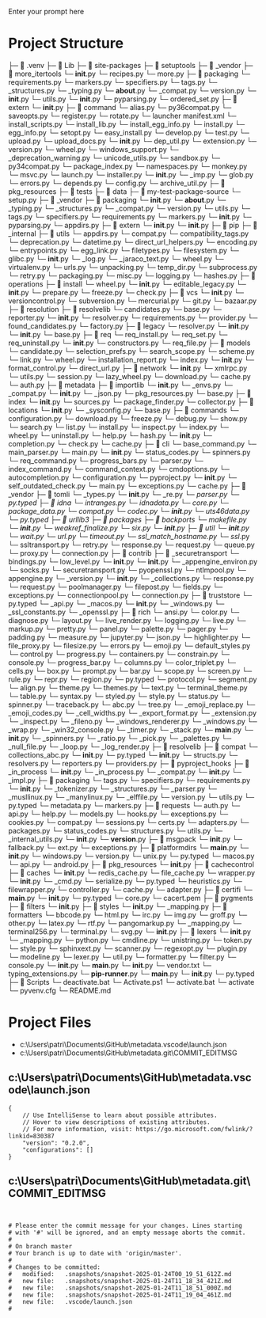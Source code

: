 Enter your prompt here

# Project Structure

├─ 📁 .venv
  ├─ 📁 Lib
    ├─ 📁 site-packages
      ├─ 📁 setuptools
        ├─ 📁 _vendor
          ├─ 📁 more_itertools
            └─ __init__.py
            └─ recipes.py
            └─ more.py
          ├─ 📁 packaging
            └─ requirements.py
            └─ markers.py
            └─ specifiers.py
            └─ tags.py
            └─ _structures.py
            └─ _typing.py
            └─ __about__.py
            └─ _compat.py
            └─ version.py
            └─ __init__.py
            └─ utils.py
          └─ __init__.py
          └─ pyparsing.py
          └─ ordered_set.py
        ├─ 📁 extern
          └─ __init__.py
        ├─ 📁 command
          └─ alias.py
          └─ py36compat.py
          └─ saveopts.py
          └─ register.py
          └─ rotate.py
          └─ launcher manifest.xml
          └─ install_scripts.py
          └─ install_lib.py
          └─ install_egg_info.py
          └─ install.py
          └─ egg_info.py
          └─ setopt.py
          └─ easy_install.py
          └─ develop.py
          └─ test.py
          └─ upload.py
          └─ upload_docs.py
          └─ __init__.py
        └─ dep_util.py
        └─ extension.py
        └─ version.py
        └─ wheel.py
        └─ windows_support.py
        └─ _deprecation_warning.py
        └─ unicode_utils.py
        └─ sandbox.py
        └─ py34compat.py
        └─ package_index.py
        └─ namespaces.py
        └─ monkey.py
        └─ msvc.py
        └─ launch.py
        └─ installer.py
        └─ __init__.py
        └─ _imp.py
        └─ glob.py
        └─ errors.py
        └─ depends.py
        └─ config.py
        └─ archive_util.py
      ├─ 📁 pkg_resources
        ├─ 📁 tests
          ├─ 📁 data
            ├─ 📁 my-test-package-source
              └─ setup.py
        ├─ 📁 _vendor
          ├─ 📁 packaging
            └─ __init__.py
            └─ __about__.py
            └─ _typing.py
            └─ _structures.py
            └─ _compat.py
            └─ version.py
            └─ utils.py
            └─ tags.py
            └─ specifiers.py
            └─ requirements.py
            └─ markers.py
          └─ __init__.py
          └─ pyparsing.py
          └─ appdirs.py
        ├─ 📁 extern
          └─ __init__.py
        └─ __init__.py
      ├─ 📁 pip
        ├─ 📁 _internal
          ├─ 📁 utils
            └─ appdirs.py
            └─ compat.py
            └─ compatibility_tags.py
            └─ deprecation.py
            └─ datetime.py
            └─ direct_url_helpers.py
            └─ encoding.py
            └─ entrypoints.py
            └─ egg_link.py
            └─ filetypes.py
            └─ filesystem.py
            └─ glibc.py
            └─ __init__.py
            └─ _log.py
            └─ _jaraco_text.py
            └─ wheel.py
            └─ virtualenv.py
            └─ urls.py
            └─ unpacking.py
            └─ temp_dir.py
            └─ subprocess.py
            └─ retry.py
            └─ packaging.py
            └─ misc.py
            └─ logging.py
            └─ hashes.py
          ├─ 📁 operations
            ├─ 📁 install
              └─ wheel.py
              └─ __init__.py
              └─ editable_legacy.py
            └─ __init__.py
            └─ prepare.py
            └─ freeze.py
            └─ check.py
          ├─ 📁 vcs
            └─ __init__.py
            └─ versioncontrol.py
            └─ subversion.py
            └─ mercurial.py
            └─ git.py
            └─ bazaar.py
          ├─ 📁 resolution
            ├─ 📁 resolvelib
              └─ candidates.py
              └─ base.py
              └─ reporter.py
              └─ __init__.py
              └─ resolver.py
              └─ requirements.py
              └─ provider.py
              └─ found_candidates.py
              └─ factory.py
            ├─ 📁 legacy
              └─ resolver.py
              └─ __init__.py
            └─ __init__.py
            └─ base.py
          ├─ 📁 req
            └─ req_install.py
            └─ req_set.py
            └─ req_uninstall.py
            └─ __init__.py
            └─ constructors.py
            └─ req_file.py
          ├─ 📁 models
            └─ candidate.py
            └─ selection_prefs.py
            └─ search_scope.py
            └─ scheme.py
            └─ link.py
            └─ wheel.py
            └─ installation_report.py
            └─ index.py
            └─ __init__.py
            └─ format_control.py
            └─ direct_url.py
          ├─ 📁 network
            └─ __init__.py
            └─ xmlrpc.py
            └─ utils.py
            └─ session.py
            └─ lazy_wheel.py
            └─ download.py
            └─ cache.py
            └─ auth.py
          ├─ 📁 metadata
            ├─ 📁 importlib
              └─ __init__.py
              └─ _envs.py
              └─ _compat.py
            └─ __init__.py
            └─ _json.py
            └─ pkg_resources.py
            └─ base.py
          ├─ 📁 index
            └─ __init__.py
            └─ sources.py
            └─ package_finder.py
            └─ collector.py
          ├─ 📁 locations
            └─ __init__.py
            └─ _sysconfig.py
            └─ base.py
          ├─ 📁 commands
            └─ configuration.py
            └─ download.py
            └─ freeze.py
            └─ debug.py
            └─ show.py
            └─ search.py
            └─ list.py
            └─ install.py
            └─ inspect.py
            └─ index.py
            └─ wheel.py
            └─ uninstall.py
            └─ help.py
            └─ hash.py
            └─ __init__.py
            └─ completion.py
            └─ check.py
            └─ cache.py
          ├─ 📁 cli
            └─ base_command.py
            └─ main_parser.py
            └─ main.py
            └─ __init__.py
            └─ status_codes.py
            └─ spinners.py
            └─ req_command.py
            └─ progress_bars.py
            └─ parser.py
            └─ index_command.py
            └─ command_context.py
            └─ cmdoptions.py
            └─ autocompletion.py
          └─ configuration.py
          └─ pyproject.py
          └─ __init__.py
          └─ self_outdated_check.py
          └─ main.py
          └─ exceptions.py
          └─ cache.py
        ├─ 📁 _vendor
          ├─ 📁 tomli
            └─ _types.py
            └─ __init__.py
            └─ _re.py
            └─ _parser.py
            └─ py.typed
          ├─ 📁 idna
            └─ intranges.py
            └─ idnadata.py
            └─ core.py
            └─ package_data.py
            └─ compat.py
            └─ codec.py
            └─ __init__.py
            └─ uts46data.py
            └─ py.typed
          ├─ 📁 urllib3
            ├─ 📁 packages
              ├─ 📁 backports
                └─ makefile.py
                └─ __init__.py
                └─ weakref_finalize.py
              └─ six.py
              └─ __init__.py
            ├─ 📁 util
              └─ __init__.py
              └─ wait.py
              └─ url.py
              └─ timeout.py
              └─ ssl_match_hostname.py
              └─ ssl_.py
              └─ ssltransport.py
              └─ retry.py
              └─ response.py
              └─ request.py
              └─ queue.py
              └─ proxy.py
              └─ connection.py
            ├─ 📁 contrib
              ├─ 📁 _securetransport
                └─ bindings.py
                └─ low_level.py
                └─ __init__.py
              └─ __init__.py
              └─ _appengine_environ.py
              └─ socks.py
              └─ securetransport.py
              └─ pyopenssl.py
              └─ ntlmpool.py
              └─ appengine.py
            └─ _version.py
            └─ __init__.py
            └─ _collections.py
            └─ response.py
            └─ request.py
            └─ poolmanager.py
            └─ filepost.py
            └─ fields.py
            └─ exceptions.py
            └─ connectionpool.py
            └─ connection.py
          ├─ 📁 truststore
            └─ py.typed
            └─ _api.py
            └─ _macos.py
            └─ __init__.py
            └─ _windows.py
            └─ _ssl_constants.py
            └─ _openssl.py
          ├─ 📁 rich
            └─ ansi.py
            └─ color.py
            └─ diagnose.py
            └─ layout.py
            └─ live_render.py
            └─ logging.py
            └─ live.py
            └─ markup.py
            └─ pretty.py
            └─ panel.py
            └─ palette.py
            └─ pager.py
            └─ padding.py
            └─ measure.py
            └─ jupyter.py
            └─ json.py
            └─ highlighter.py
            └─ file_proxy.py
            └─ filesize.py
            └─ errors.py
            └─ emoji.py
            └─ default_styles.py
            └─ control.py
            └─ progress.py
            └─ containers.py
            └─ constrain.py
            └─ console.py
            └─ progress_bar.py
            └─ columns.py
            └─ color_triplet.py
            └─ cells.py
            └─ box.py
            └─ prompt.py
            └─ bar.py
            └─ scope.py
            └─ screen.py
            └─ rule.py
            └─ repr.py
            └─ region.py
            └─ py.typed
            └─ protocol.py
            └─ segment.py
            └─ align.py
            └─ theme.py
            └─ themes.py
            └─ text.py
            └─ terminal_theme.py
            └─ table.py
            └─ syntax.py
            └─ styled.py
            └─ style.py
            └─ status.py
            └─ spinner.py
            └─ traceback.py
            └─ abc.py
            └─ tree.py
            └─ _emoji_replace.py
            └─ _emoji_codes.py
            └─ _cell_widths.py
            └─ _export_format.py
            └─ _extension.py
            └─ _inspect.py
            └─ _fileno.py
            └─ _windows_renderer.py
            └─ _windows.py
            └─ _wrap.py
            └─ _win32_console.py
            └─ _timer.py
            └─ _stack.py
            └─ __main__.py
            └─ __init__.py
            └─ _spinners.py
            └─ _ratio.py
            └─ _pick.py
            └─ _palettes.py
            └─ _null_file.py
            └─ _loop.py
            └─ _log_render.py
          ├─ 📁 resolvelib
            ├─ 📁 compat
              └─ collections_abc.py
              └─ __init__.py
            └─ py.typed
            └─ __init__.py
            └─ structs.py
            └─ resolvers.py
            └─ reporters.py
            └─ providers.py
          ├─ 📁 pyproject_hooks
            ├─ 📁 _in_process
              └─ __init__.py
              └─ _in_process.py
            └─ _compat.py
            └─ __init__.py
            └─ _impl.py
          ├─ 📁 packaging
            └─ tags.py
            └─ specifiers.py
            └─ requirements.py
            └─ __init__.py
            └─ _tokenizer.py
            └─ _structures.py
            └─ _parser.py
            └─ _musllinux.py
            └─ _manylinux.py
            └─ _elffile.py
            └─ version.py
            └─ utils.py
            └─ py.typed
            └─ metadata.py
            └─ markers.py
          ├─ 📁 requests
            └─ auth.py
            └─ api.py
            └─ help.py
            └─ models.py
            └─ hooks.py
            └─ exceptions.py
            └─ cookies.py
            └─ compat.py
            └─ sessions.py
            └─ certs.py
            └─ adapters.py
            └─ packages.py
            └─ status_codes.py
            └─ structures.py
            └─ utils.py
            └─ _internal_utils.py
            └─ __init__.py
            └─ __version__.py
          ├─ 📁 msgpack
            └─ __init__.py
            └─ fallback.py
            └─ ext.py
            └─ exceptions.py
          ├─ 📁 platformdirs
            └─ __main__.py
            └─ __init__.py
            └─ windows.py
            └─ version.py
            └─ unix.py
            └─ py.typed
            └─ macos.py
            └─ api.py
            └─ android.py
          ├─ 📁 pkg_resources
            └─ __init__.py
          ├─ 📁 cachecontrol
            ├─ 📁 caches
              └─ __init__.py
              └─ redis_cache.py
              └─ file_cache.py
            └─ wrapper.py
            └─ __init__.py
            └─ _cmd.py
            └─ serialize.py
            └─ py.typed
            └─ heuristics.py
            └─ filewrapper.py
            └─ controller.py
            └─ cache.py
            └─ adapter.py
          ├─ 📁 certifi
            └─ __main__.py
            └─ __init__.py
            └─ py.typed
            └─ core.py
            └─ cacert.pem
          ├─ 📁 pygments
            ├─ 📁 filters
              └─ __init__.py
            ├─ 📁 styles
              └─ __init__.py
              └─ _mapping.py
            ├─ 📁 formatters
              └─ bbcode.py
              └─ html.py
              └─ irc.py
              └─ img.py
              └─ groff.py
              └─ other.py
              └─ latex.py
              └─ rtf.py
              └─ pangomarkup.py
              └─ _mapping.py
              └─ terminal256.py
              └─ terminal.py
              └─ svg.py
              └─ __init__.py
            ├─ 📁 lexers
              └─ __init__.py
              └─ _mapping.py
              └─ python.py
            └─ cmdline.py
            └─ unistring.py
            └─ token.py
            └─ style.py
            └─ sphinxext.py
            └─ scanner.py
            └─ regexopt.py
            └─ plugin.py
            └─ modeline.py
            └─ lexer.py
            └─ util.py
            └─ formatter.py
            └─ filter.py
            └─ console.py
            └─ __init__.py
            └─ __main__.py
          └─ __init__.py
          └─ vendor.txt
          └─ typing_extensions.py
        └─ __pip-runner__.py
        └─ __main__.py
        └─ __init__.py
        └─ py.typed
  ├─ 📁 Scripts
    └─ deactivate.bat
    └─ Activate.ps1
    └─ activate.bat
    └─ activate
  └─ pyvenv.cfg
└─ README.md


# Project Files

- c:\Users\patri\Documents\GitHub\metadata\.vscode\launch.json
- c:\Users\patri\Documents\GitHub\metadata\.git\COMMIT_EDITMSG

## c:\Users\patri\Documents\GitHub\metadata\.vscode\launch.json
```
{
    // Use IntelliSense to learn about possible attributes.
    // Hover to view descriptions of existing attributes.
    // For more information, visit: https://go.microsoft.com/fwlink/?linkid=830387
    "version": "0.2.0",
    "configurations": []
}
```

## c:\Users\patri\Documents\GitHub\metadata\.git\COMMIT_EDITMSG
```


# Please enter the commit message for your changes. Lines starting
# with '#' will be ignored, and an empty message aborts the commit.
#
# On branch master
# Your branch is up to date with 'origin/master'.
#
# Changes to be committed:
#	modified:   .snapshots/snapshot-2025-01-24T00_19_51_612Z.md
#	new file:   .snapshots/snapshot-2025-01-24T11_18_34_421Z.md
#	new file:   .snapshots/snapshot-2025-01-24T11_18_51_000Z.md
#	new file:   .snapshots/snapshot-2025-01-24T11_19_04_461Z.md
#	new file:   .vscode/launch.json
#

```

